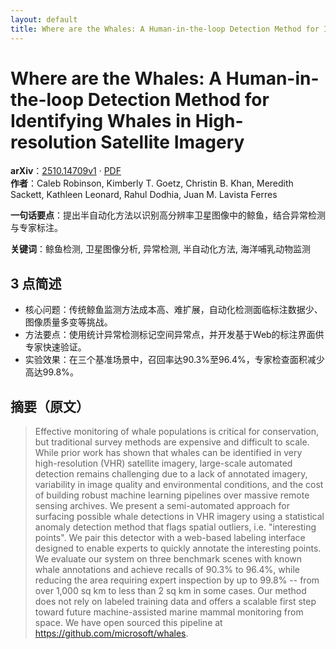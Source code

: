 ```yaml
---
layout: default
title: Where are the Whales: A Human-in-the-loop Detection Method for Identifying Whales in High-resolution Satellite Imagery
---
```


# Where are the Whales: A Human-in-the-loop Detection Method for Identifying Whales in High-resolution Satellite Imagery
**arXiv**：[2510.14709v1](https://arxiv.org/abs/2510.14709) · [PDF](https://arxiv.org/pdf/2510.14709.pdf)  
**作者**：Caleb Robinson, Kimberly T. Goetz, Christin B. Khan, Meredith Sackett, Kathleen Leonard, Rahul Dodhia, Juan M. Lavista Ferres  

**一句话要点**：提出半自动化方法以识别高分辨率卫星图像中的鲸鱼，结合异常检测与专家标注。

**关键词**：鲸鱼检测, 卫星图像分析, 异常检测, 半自动化方法, 海洋哺乳动物监测

## 3 点简述
- 核心问题：传统鲸鱼监测方法成本高、难扩展，自动化检测面临标注数据少、图像质量多变等挑战。
- 方法要点：使用统计异常检测标记空间异常点，并开发基于Web的标注界面供专家快速验证。
- 实验效果：在三个基准场景中，召回率达90.3%至96.4%，专家检查面积减少高达99.8%。

## 摘要（原文）

> Effective monitoring of whale populations is critical for conservation, but
> traditional survey methods are expensive and difficult to scale. While prior
> work has shown that whales can be identified in very high-resolution (VHR)
> satellite imagery, large-scale automated detection remains challenging due to a
> lack of annotated imagery, variability in image quality and environmental
> conditions, and the cost of building robust machine learning pipelines over
> massive remote sensing archives. We present a semi-automated approach for
> surfacing possible whale detections in VHR imagery using a statistical anomaly
> detection method that flags spatial outliers, i.e. "interesting points". We
> pair this detector with a web-based labeling interface designed to enable
> experts to quickly annotate the interesting points. We evaluate our system on
> three benchmark scenes with known whale annotations and achieve recalls of
> 90.3% to 96.4%, while reducing the area requiring expert inspection by up to
> 99.8% -- from over 1,000 sq km to less than 2 sq km in some cases. Our method
> does not rely on labeled training data and offers a scalable first step toward
> future machine-assisted marine mammal monitoring from space. We have open
> sourced this pipeline at https://github.com/microsoft/whales.

